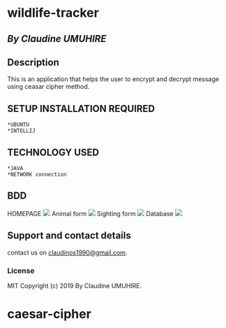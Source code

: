 # wildlife-tracker

## *By Claudine UMUHIRE*

## Description

This is an application  that helps the user to encrypt and decrypt  message using ceasar cipher method.

## SETUP INSTALLATION REQUIRED
    *UBUNTU
    *INTELLIJ
    
 ## TECHNOLOGY USED 
 
    *JAVA 
    *NETWORK connection

## BDD
HOMEPAGE
<img src="Images/homepage.png">
Animal form 
<img src="Images/animalform.png">
Sighting form
<img src="Images/sighting.png">
Database
<img src="Images/database.png">


     
 
## Support and contact details
contact us on claudinos1990@gmail.com.

### License
MIT Copyright (c) 2019 By Claudine UMUHIRE. 
# caesar-cipher
